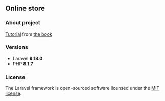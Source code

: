 ## Online store

### About project

[Tutorial](https://medium.com/@danielgara/develop-clean-mvc-web-applications-with-laravel-9-57308da51d4) from [the book](https://www.amazon.com/dp/B09SFC79Q1/)

### Versions

* Laravel **9.18.0**
* PHP **8.1.7**

### License

The Laravel framework is open-sourced software licensed under the [MIT license](https://opensource.org/licenses/MIT).
